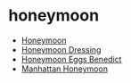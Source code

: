 # honeymoon

 * [Honeymoon](../index/h/honeymoon-200152.json)
 * [Honeymoon Dressing](../index/h/honeymoon-dressing.json)
 * [Honeymoon Eggs Benedict](../index/h/honeymoon-eggs-benedict.json)
 * [Manhattan Honeymoon](../index/m/manhattan-honeymoon.json)
